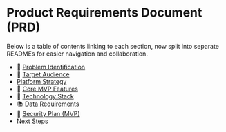 # Product Requirements Document (PRD)

Below is a table of contents linking to each section, now split into separate READMEs for easier navigation and collaboration.

- 🧩 [Problem Identification](./problem-identification.md)
- 🎯 [Target Audience](./target-audience.md)
- [Platform Strategy](./platform-strategy.md)
- 🚀 [Core MVP Features](./core-mvp-features.md)
- 🧰 [Technology Stack](./technology-stack.md)
- 📚 [Data Requirements](./data-requirements.md)
- 🔐 [Security Plan (MVP)](./security-plan.md)
- [Next Steps](./next-steps.md)
